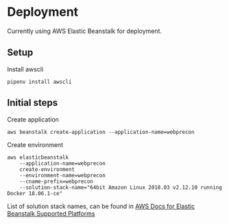 # Deployment

Currently using AWS Elastic Beanstalk for deployment.

## Setup

Install awscli

```
pipenv install awscli
```

## Initial steps

Create application
```
aws beanstalk create-application --application-name=webprecon
```

Create environment
```
aws elasticbeanstalk 
    --application-name=webprecon 
    create-environment 
    --environment-name=webprecon 
    --cname-prefix=webprecon 
    --solution-stack-name="64bit Amazon Linux 2018.03 v2.12.10 running Docker 18.06.1-ce"
```

List of solution stack names, can be found in [AWS Docs for Elastic Beanstalk
Supported Platforms](https://docs.aws.amazon.com/elasticbeanstalk/latest/platforms/platforms-supported.html)
